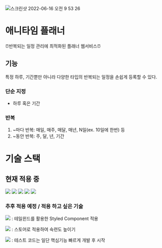![스크린샷 2022-06-16 오전 9 53 26](https://user-images.githubusercontent.com/73920174/173968115-b9eb50ec-f356-45bd-9111-49b0d366fdb9.png)

# 애니타임 플래너
⏰반복되는 일정 관리에 최적화된 플래너 웹서비스⏰

## 기능
특정 하루, 기간뿐만 아니라 다양한 타입의 반복되는 일정을 손쉽게 등록할 수 있다.

### 단순 지정
- 하루 혹은 기간

### 반복
1. ~마다 반복: 매일, 매주, 매달, 매년, N일(ex. 10일에 한번) 등
2. ~동안 반복: 주, 달, 년, 기간

# 기술 스택

## 현재 적용 중
<img src="https://img.shields.io/badge/node.js-339933?style=for-the-badge&logo=node.js&logoColor=white"> <img src="https://img.shields.io/badge/typescript-3178C6?style=for-the-badge&logo=typescript&logoColor=white"> <img src="https://img.shields.io/badge/firebase-FFCA28?style=for-the-badge&logo=firebase&logoColor=black"> <img src="https://img.shields.io/badge/sass-CC6699?style=for-the-badge&logo=sass&logoColor=white"> <img src="https://img.shields.io/badge/cra-09D3AC?style=for-the-badge&logo=createreactapp&logoColor=white">

### 추후 적용 예정 / 적용 하고 싶은 기술
<img src="https://img.shields.io/badge/tailwind css-06B6D4?style=for-the-badge&logo=tailwindcss&logoColor=white"> : 테일윈드를 활용한 Styled Component 적용

<img src="https://img.shields.io/badge/redux-764ABC?style=for-the-badge&logo=redux&logoColor=white"> : 스토어로 적용하여 숙련도 높이기

<img src="https://img.shields.io/badge/jest-C21325?style=for-the-badge&logo=jest&logoColor=white"> : 테스트 코드는 일단 핵심기능 빠르게 개발 후 시작
